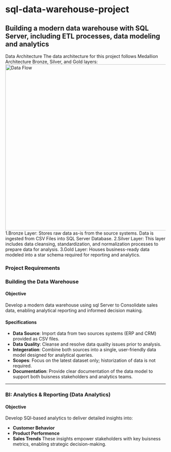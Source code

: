 # sql-data-warehouse-project
Building a modern data warehouse with SQL Server, including ETL processes, data modeling and analytics
---
 Data Architecture
The data architecture for this project follows Medallion Architecture Bronze, Silver, and Gold layers:
<img width="829" height="522" alt="Data Flow" src="https://github.com/user-attachments/assets/ed647376-e23e-4e2d-971a-2d68bdd1d5df" />
1.Bronze Layer: Stores raw data as-is from the source systems. Data is ingested from CSV Files into SQL Server Database.
2.Silver Layer: This layer includes data cleansing, standardization, and normalization processes to prepare data for analysis.
3.Gold Layer: Houses business-ready data modeled into a star schema required for reporting and analytics.

### Project Requirements

### Building the Data Warehouse

#### Objective
Develop a modern data warehouse using sql Server to Consolidate sales data, enabling analytical reporting and informed decision making.

#### Specifications
- **Data Source**: Import data from two sources systems (ERP and CRM) provided as CSV files.
- **Data Quality**: Cleanse and resolve data quality issues prior to analysis.
- **Integeration**: Combine both sources into a single, user-friendly data model designed for analytical queries.
- **Scopes**: Focus on the latest dataset only; historization of data is not required.
- **Documentation**: Provide clear documentation of the data model to support both buisness stakeholders and analytics teams.

---
### BI: Analytics & Reporting (Data Analytics)

#### Objective
Develop SQl-based analytics to deliver detailed insights into:
- **Customer Behavior**
- **Product Performence**
- **Sales Trends**
  These insights empower stakeholders with key buisness metrics, enabling strategic decision-making.
